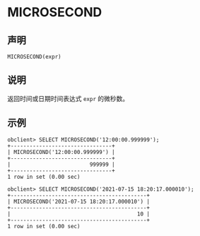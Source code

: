 MICROSECOND 
================================



声明 
-----------------------

```unknow
MICROSECOND(expr)
```



说明 
-----------------------

返回时间或日期时间表达式 `expr` 的微秒数。

示例 
-----------------------

```unknow
obclient> SELECT MICROSECOND('12:00:00.999999');
+--------------------------------+
| MICROSECOND('12:00:00.999999') |
+--------------------------------+
|                         999999 |
+--------------------------------+
1 row in set (0.00 sec)

obclient> SELECT MICROSECOND('2021-07-15 18:20:17.000010');
+-------------------------------------------+
| MICROSECOND('2021-07-15 18:20:17.000010') |
+-------------------------------------------+
|                                        10 |
+-------------------------------------------+
1 row in set (0.00 sec)
```


